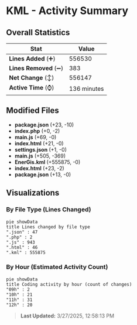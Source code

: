 # KML - Activity Summary 

## Overall Statistics

| Stat                   | Value                                                             |
| ---------------------- | ----------------------------------------------------------------- |
| **Lines Added** (➕)   | 556530                                          |
| **Lines Removed** (➖) | 383                                        |
| **Net Change** (↕)    | 556147                |
| **Active Time** (⌚)   | 136 minutes |


## Modified Files
- **package.json** (+23, -10)
- **index.php** (+0, -2)
- **main.js** (+69, -0)
- **index.html** (+21, -0)
- **settings.json** (+1, -0)
- **main.js** (+505, -369)
- **EnerGis.kml** (+555875, -0)
- **index.html** (+23, -2)
- **package.json** (+13, -0)

## Visualizations

### By File Type (Lines Changed)

```mermaid
pie showData
title Lines changed by file type
".json" : 47
".php" : 2
".js" : 943
".html" : 46
".kml" : 555875
```

### By Hour (Estimated Activity Count)

```mermaid
pie showData
title Coding activity by hour (count of changes)
"09h" : 2
"10h" : 21
"11h" : 31
"12h" : 20
```


> **Last Updated:** 3/27/2025, 12:58:13 PM